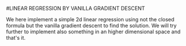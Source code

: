 #LINEAR REGRESSION BY VANILLA GRADIENT DESCENT

We here implement a simple 2d linear regression using not the closed formula but the vanilla gradient descent to find the solution.
We will try further to implement also something in an higher dimensional space and that's it.